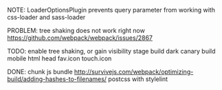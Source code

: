 NOTE:
  LoaderOptionsPlugin prevents query parameter from working with
  css-loader and sass-loader

PROBLEM:
  tree shaking does not work right now https://github.com/webpack/webpack/issues/2867

TODO:
  enable tree shaking, or gain visibility
  stage build
  dark canary build
  mobile html head
  fav.icon
  touch.icon
  
DONE: 
  chunk js bundle http://survivejs.com/webpack/optimizing-build/adding-hashes-to-filenames/
  postcss with stylelint
  
  
